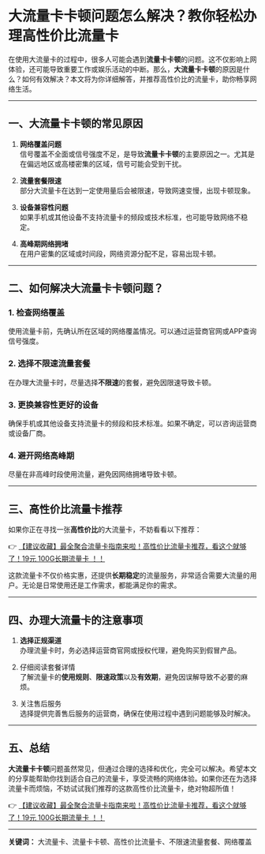 # 大流量卡卡顿问题怎么解决？教你轻松办理高性价比流量卡

在使用大流量卡的过程中，很多人可能会遇到**流量卡卡顿**的问题。这不仅影响上网体验，还可能导致重要工作或娱乐活动的中断。那么，**大流量卡卡顿**的原因是什么？如何有效解决？本文将为你详细解答，并推荐高性价比的流量卡，助你畅享网络生活。

---

## 一、大流量卡卡顿的常见原因

1. **网络覆盖问题**  
   信号覆盖不全面或信号强度不足，是导致**流量卡卡顿**的主要原因之一。尤其是在偏远地区或高楼密集的区域，信号可能会受到干扰。

2. **流量套餐限速**  
   部分大流量卡在达到一定使用量后会被限速，导致网速变慢，出现卡顿现象。

3. **设备兼容性问题**  
   如果手机或其他设备不支持流量卡的频段或技术标准，也可能导致网络不稳定。

4. **高峰期网络拥堵**  
   在用户密集的区域或时间段，网络资源分配不足，容易出现卡顿。

---

## 二、如何解决大流量卡卡顿问题？

### 1. 检查网络覆盖  
   使用流量卡前，先确认所在区域的网络覆盖情况。可以通过运营商官网或APP查询信号强度。

### 2. 选择不限速流量套餐  
   在办理大流量卡时，尽量选择**不限速**的套餐，避免因限速导致卡顿。

### 3. 更换兼容性更好的设备  
   确保手机或其他设备支持流量卡的频段和技术标准。如果不确定，可以咨询运营商或设备厂商。

### 4. 避开网络高峰期  
   尽量在非高峰时段使用流量，避免因网络拥堵导致卡顿。

---

## 三、高性价比流量卡推荐

如果你正在寻找一张**高性价比**的大流量卡，不妨看看以下推荐：

👉 [【建议收藏】最全聚合流量卡指南来啦！高性价比流量卡推荐，看这个就够了！19元 100G长期流量卡 ！！](https://bit.ly/Liuliangka)

这款流量卡不仅价格实惠，还提供**长期稳定**的流量服务，非常适合需要大流量的用户。无论是日常使用还是工作需求，都能满足你的需求。

---

## 四、办理大流量卡的注意事项

1. **选择正规渠道**  
   办理流量卡时，务必选择运营商官网或授权代理，避免购买到假冒产品。

2. 仔细阅读套餐详情  
   了解流量卡的**使用规则**、**限速政策**以及**有效期**，避免因误解导致不必要的麻烦。

3. 关注售后服务  
   选择提供完善售后服务的运营商，确保在使用过程中遇到问题能够及时解决。

---

## 五、总结

**大流量卡卡顿**问题虽然常见，但通过合理的选择和优化，完全可以解决。希望本文的分享能帮助你找到适合自己的流量卡，享受流畅的网络体验。如果你还在为选择流量卡而烦恼，不妨试试我们推荐的这款高性价比流量卡，绝对物超所值！

👉 [【建议收藏】最全聚合流量卡指南来啦！高性价比流量卡推荐，看这个就够了！19元 100G长期流量卡 ！！](https://bit.ly/Liuliangka)

---

**关键词：** 大流量卡、流量卡卡顿、高性价比流量卡、不限速流量套餐、网络覆盖